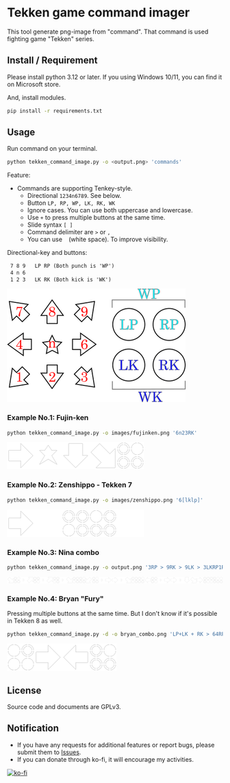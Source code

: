 # Tekken game command imager

This tool generate png-image from "command".
That command is used fighting game "Tekken" series.

## Install / Requirement

Please install python 3.12 or later.
If you using Windows 10/11, you can find it on Microsoft store.

And, install modules.

```.sh
pip install -r requirements.txt
```

## Usage

Run command on your terminal.

```.sh
python tekken_command_image.py -o <output.png> 'commands'
```

Feature:

 * Commands are supporting Tenkey-style.
    * Directional `1234n6789`. See below.
    * Button `LP, RP, WP, LK, RK, WK`
    * Ignore cases. You can use both uppercase and lowercase.
    * Use `+` to press multiple buttons at the same time.
    * Slide syntax `[ ]` 
    * Command delimiter are `>` or `,`
    * You can use ` ` (white space). To improve visibility.

Directional-key and buttons:

```
 7 8 9   LP RP (Both punch is 'WP')
 4 n 6 
 1 2 3   LK RK (Both kick is 'WK')
```

![dir and buttun](images/dir-button.png)

### Example No.1: Fujin-ken

```.sh
python tekken_command_image.py -o images/fujinken.png '6n23RK'
```

![Fujin-ken](images/fujinken.png)

### Example No.2: Zenshippo - Tekken 7

```.sh
python tekken_command_image.py -o images/zenshippo.png '6[lklp]'
```

![Zenshippo](images/zenshippo.png)

### Example No.3: Nina combo

```.sh
python tekken_command_image.py -o output.png '3RP > 9RK > 9LK > 3LKRP1RP > 66 > 3LKRP4RK > 66 > 236RKLKWP' 
```

![Nina combo](images/nina_combo.png)

### Example No.4: Bryan "Fury"

Pressing multiple buttons at the same time.
But I don't know if it's possible in Tekken 8 as well.

```.sh
python tekken_command_image.py -d -o bryan_combo.png 'LP+LK + RK > 64RP'
```

![Bryan combo](images/bryan_combo.png)

## License

Source code and documents are GPLv3.

## Notification

 * If you have any requests for additional features or report bugs, please submit them to [Issues](https://github.com/osatetsu/TekkenCommandImaging/issues).
 * If you can donate through ko-fi, it will encourage my activities.

[![ko-fi](https://ko-fi.com/img/githubbutton_sm.svg)](https://ko-fi.com/E1E1U0BU1)
